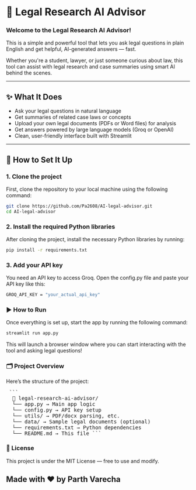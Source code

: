 # 🧠 Legal Research AI Advisor

### Welcome to the Legal Research AI Advisor!  
This is a simple and powerful tool that lets you ask legal questions in plain English and get helpful, AI-generated answers — fast.

Whether you're a student, lawyer, or just someone curious about law, this tool can assist with legal research and case summaries using smart AI behind the scenes.

---

## ✨ What It Does

- Ask your legal questions in natural language  
- Get summaries of related case laws or concepts  
- Upload your own legal documents (PDFs or Word files) for analysis  
- Get answers powered by large language models (Groq or OpenAI)  
- Clean, user-friendly interface built with Streamlit  

---

## 🔧 How to Set It Up

### 1. Clone the project

First, clone the repository to your local machine using the following command:

```bash
git clone https://github.com/Pa2608/AI-legal-advisor.git
cd AI-legal-advisor
```

### 2. Install the required Python libraries
After cloning the project, install the necessary Python libraries by running:

```bash
pip install -r requirements.txt
```

### 3. Add your API key
You need an API key to access Groq. Open the config.py file and paste your API key like this:

```bash
GROQ_API_KEY = "your_actual_api_key"
```

### ▶️ How to Run
Once everything is set up, start the app by running the following command:

```bash
streamlit run app.py
```

This will launch a browser window where you can start interacting with the tool and asking legal questions!

### 🗂️ Project Overview
Here’s the structure of the project:

<pre> ``` 
  📁 legal-research-ai-advisor/ 
  └── app.py → Main app logic 
  └── config.py → API key setup 
  └── utils/ → PDF/docx parsing, etc. 
  └── data/ → Sample legal documents (optional) 
  └── requirements.txt → Python dependencies 
  └── README.md → This file ``` 
</pre>

### 📄 License
This project is under the MIT License — free to use and modify.
## Made with ❤️ by Parth Varecha
